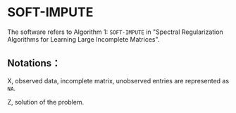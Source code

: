 # SOFT-IMPUTE

The software refers to Algorithm 1: `SOFT-IMPUTE` in "Spectral Regularization Algorithms for Learning Large Incomplete Matrices".

## Notations：

X, observed data, incomplete matrix, unobserved entries are represented as `NA`.

Z, solution of the problem.